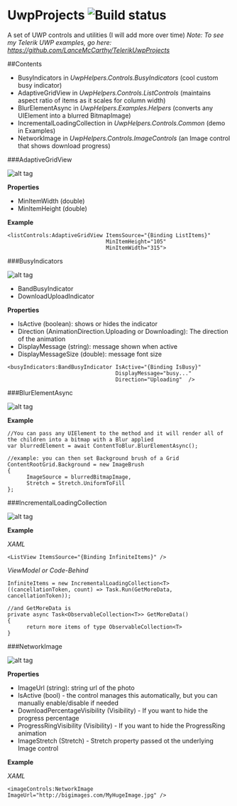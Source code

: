 # UwpProjects <img src="https://lance.visualstudio.com/DefaultCollection/_apis/public/build/definitions/99c7351f-17fc-47b4-9314-f259e58e77eb/2/badge" alt="Build status" />
A set of UWP controls and utilities (I will add more over time)
*Note: To see my Telerik UWP examples, go here: https://github.com/LanceMcCarthy/TelerikUwpProjects*

##Contents
* BusyIndicators in *UwpHelpers.Controls.BusyIndicators* (cool custom busy indicator)
* AdaptiveGridView in *UwpHelpers.Controls.ListControls* (maintains aspect ratio of items as it scales for column width)
* BlurElementAsync in *UwpHelpers.Examples.Helpers* (converts any UIElement into a blurred BitmapImage)
* IncrementalLoadingCollection in *UwpHelpers.Controls.Common* (demo in Examples)
* NetworkImage in *UwpHelpers.Controls.ImageControls* (an Image control that shows download progress)


###AdaptiveGridView

![alt tag](https://i.gyazo.com/9d19b70d72c65c3d24fb81a857cdf4f8.gif)


**Properties**
* MinItemWidth (double)
* MinItemHeight (double)


**Example**
```
<listControls:AdaptiveGridView ItemsSource="{Binding ListItems}"
                               MinItemHeight="105"
                               MinItemWidth="315">

```


###BusyIndicators

![alt tag](https://i.gyazo.com/f95e8b62627551bec566f45aa7b77655.gif)


* BandBusyIndicator
* DownloadUploadIndicator

**Properties**

* IsActive (boolean): shows or hides the indicator
* Direction (AnimationDirection.Uploading or Downloading): The direction of the animation
* DisplayMessage (string): message shown when active
* DisplayMessageSize (double): message font size


```
<busyIndicators:BandBusyIndicator IsActive="{Binding IsBusy}"
                                  DisplayMessage="busy..."
                                  Direction="Uploading"  />
```

###BlurElementAsync

![alt tag](https://i.gyazo.com/b1ef38ded3e6428e607595d8638bb88f.gif)


**Example**

```
//You can pass any UIElement to the method and it will render all of the children into a bitmap with a Blur applied
var blurredElement = await ContentToBlur.BlurElementAsync();

//example: you can then set Background brush of a Grid
ContentRootGrid.Background = new ImageBrush
{
      ImageSource = blurredBitmapImage,
      Stretch = Stretch.UniformToFill
};
```

###IncrementalLoadingCollection

![alt tag](https://i.gyazo.com/450b257a52ece99e59052af9ff28d825.gif)


**Example**

*XAML*
```
<ListView ItemsSource="{Binding InfiniteItems}" />
```

*ViewModel or Code-Behind*
```
InfiniteItems = new IncrementalLoadingCollection<T>((cancellationToken, count) => Task.Run(GetMoreData, cancellationToken));

//and GetMoreData is
private async Task<ObservableCollection<T>> GetMoreData()
{
      return more items of type ObservableCollection<T>
}

```

###NetworkImage

![alt tag](https://i.gyazo.com/3cfc9b6d98bd5b060440a308edc45df7.gif)


**Properties**

* ImageUrl (string): string url of the photo
* IsActive (bool) - the control manages this automatically, but you can manually enable/disable if needed 
* DownloadPercentageVisibility (Visibility) - If you want to hide the progress percentage
* ProgressRingVisibility (Visibility) - If you want to hide the ProgressRing animation
* ImageStretch (Stretch) - Stretch property passed ot the underlying Image control


**Example**

*XAML*
```
<imageControls:NetworkImage ImageUrl="http://bigimages.com/MyHugeImage.jpg" />
```




